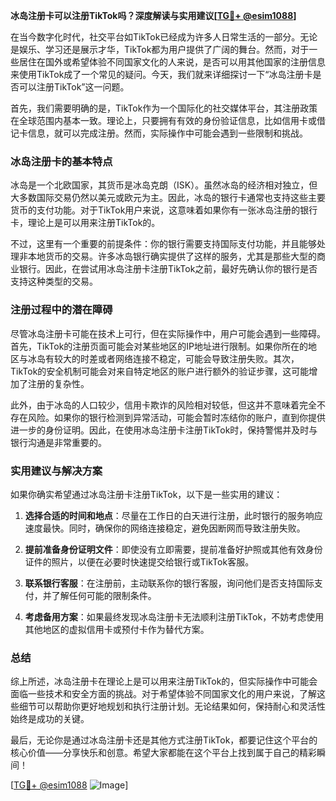 **冰岛注册卡可以注册TikTok吗？深度解读与实用建议[[TG💪+ @esim1088](https://t.me/s/esim1088)]**

在当今数字化时代，社交平台如TikTok已经成为许多人日常生活的一部分。无论是娱乐、学习还是展示才华，TikTok都为用户提供了广阔的舞台。然而，对于一些居住在国外或希望体验不同国家文化的人来说，是否可以用其他国家的注册信息来使用TikTok成了一个常见的疑问。今天，我们就来详细探讨一下“冰岛注册卡是否可以注册TikTok”这一问题。

首先，我们需要明确的是，TikTok作为一个国际化的社交媒体平台，其注册政策在全球范围内基本一致。理论上，只要拥有有效的身份验证信息，比如信用卡或借记卡信息，就可以完成注册。然而，实际操作中可能会遇到一些限制和挑战。

### 冰岛注册卡的基本特点

冰岛是一个北欧国家，其货币是冰岛克朗（ISK）。虽然冰岛的经济相对独立，但大多数国际交易仍然以美元或欧元为主。因此，冰岛的银行卡通常也支持这些主要货币的支付功能。对于TikTok用户来说，这意味着如果你有一张冰岛注册的银行卡，理论上是可以用来注册TikTok的。

不过，这里有一个重要的前提条件：你的银行需要支持国际支付功能，并且能够处理非本地货币的交易。许多冰岛银行确实提供了这样的服务，尤其是那些大型的商业银行。因此，在尝试用冰岛注册卡注册TikTok之前，最好先确认你的银行是否支持这种类型的交易。

### 注册过程中的潜在障碍

尽管冰岛注册卡可能在技术上可行，但在实际操作中，用户可能会遇到一些障碍。首先，TikTok的注册页面可能会对某些地区的IP地址进行限制。如果你所在的地区与冰岛有较大的时差或者网络连接不稳定，可能会导致注册失败。其次，TikTok的安全机制可能会对来自特定地区的账户进行额外的验证步骤，这可能增加了注册的复杂性。

此外，由于冰岛的人口较少，信用卡欺诈的风险相对较低，但这并不意味着完全不存在风险。如果你的银行检测到异常活动，可能会暂时冻结你的账户，直到你提供进一步的身份证明。因此，在使用冰岛注册卡注册TikTok时，保持警惕并及时与银行沟通是非常重要的。

### 实用建议与解决方案

如果你确实希望通过冰岛注册卡注册TikTok，以下是一些实用的建议：

1. **选择合适的时间和地点**：尽量在工作日的白天进行注册，此时银行的服务响应速度最快。同时，确保你的网络连接稳定，避免因断网而导致注册失败。
   
2. **提前准备身份证明文件**：即使没有立即需要，提前准备好护照或其他有效身份证件的照片，以便在必要时快速提交给银行或TikTok客服。

3. **联系银行客服**：在注册前，主动联系你的银行客服，询问他们是否支持国际支付，并了解任何可能的限制条件。

4. **考虑备用方案**：如果最终发现冰岛注册卡无法顺利注册TikTok，不妨考虑使用其他地区的虚拟信用卡或预付卡作为替代方案。

### 总结

综上所述，冰岛注册卡在理论上是可以用来注册TikTok的，但实际操作中可能会面临一些技术和安全方面的挑战。对于希望体验不同国家文化的用户来说，了解这些细节可以帮助你更好地规划和执行注册计划。无论结果如何，保持耐心和灵活性始终是成功的关键。

最后，无论你是通过冰岛注册卡还是其他方式注册TikTok，都要记住这个平台的核心价值——分享快乐和创意。希望大家都能在这个平台上找到属于自己的精彩瞬间！

[[TG💪+ @esim1088](https://t.me/s/esim1088) ![Image](https://i.postimg.cc/4NQfJmqS/Snipaste-2025-05-13-00-14-12.png)]